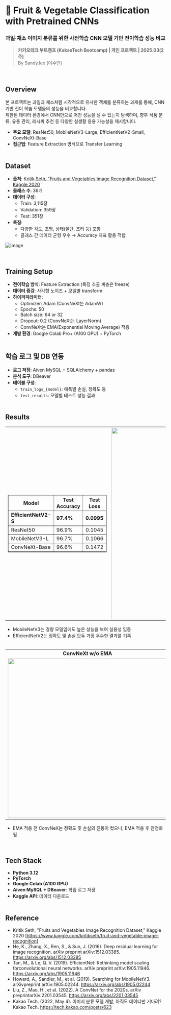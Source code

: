 # 🍎 Fruit & Vegetable Classification with Pretrained CNNs
###  과일·채소 이미지 분류를 위한 사전학습 CNN 모델 기반 전이학습 성능 비교

> **카카오테크 부트캠프 (KakaoTech Bootcamp) | 개인 프로젝트 | 2025.03(2주)**  
> By Sandy.lee (이수인)

<br>

## Overview
본 프로젝트는 과일과 채소처럼 시각적으로 유사한 객체를 분류하는 과제를 통해, CNN 기반 전이 학습 모델들의 성능을 비교합니다.
<br>
제한된 데이터 환경에서 CNN만으로 어떤 성능을 낼 수 있는지 탐색하며, 향후 식품 분류, 유통 관리, 레시피 추천 등 다양한 실생활 응용 가능성을 제시합니다.
- **주요 모델**: ResNet50, MobileNetV3-Large, EfficientNetV2-Small, ConvNeXt-Base
- **접근법**: Feature Extraction 방식으로 Transfer Learning
<br><br>
## Dataset
- **출처**: [Kritik Seth, "Fruits and Vegetables Image Recognition Dataset," Kaggle 2020](https://www.kaggle.com/datasets/kritikseth/fruit-and-vegetable-image-recognition)
- **클래스 수**: 36개
- **데이터 구성**:
  - Train: 3,115장
  - Validation: 359장
  - Test: 351장
- **특징**:
  - 다양한 각도, 조명, 상태(절단, 조리 등) 포함
  - 클래스 간 데이터 균형 우수 → Accuracy 지표 활용 적합

![image](https://github.com/user-attachments/assets/393d60b7-1758-4433-9697-f137bf6ba748)

<br>

## Training Setup

- **전이학습 방식**: Feature Extraction (특징 추출 계층은 freeze)
- **데이터 증강**: 사각형 노이즈 + 모델별 transform
- **하이퍼파라미터**:
  - Optimizer: Adam (ConvNeXt는 AdamW)
  - Epochs: 50
  - Batch size: 64 or 32
  - Dropout: 0.2 (ConvNeXt는 LayerNorm)
  - ConvNeXt는 EMA(Exponential Moving Average) 적용
- **개발 환경**: Google Colab Pro+ (A100 GPU) + PyTorch
<br><br>
## 학습 로그 및 DB 연동

- **로그 저장**: Aiven MySQL + SQLAlchemy + pandas
- **분석 도구**: DBeaver
- **테이블 구성**:
  - `train_logs_{model}`: 에폭별 손실, 정확도 등
  - `test_results`: 모델별 테스트 성능 결과
<br><br>
## Results
<table align="center">
  <tr>
    <td>
        <table border="1" cellpadding="6" cellspacing="0">
        <tr><th>Model</th><th>Test Accuracy</th><th>Test Loss</th></tr>
        <tr><td><b>EfficientNetV2-S</b></td><td><b>97.4%</b></td><td><b>0.0995</b></td></tr>
        <tr><td>ResNet50</td><td>96.9%</td><td>0.1045</td></tr>
        <tr><td>MobileNetV3-L</td><td>96.7%</td><td>0.1066</td></tr>
        <tr><td>ConvNeXt-Base</td><td>96.6%</td><td>0.1472</td></tr>
      </table>
    </td>
    <td>
      <img src="https://github.com/user-attachments/assets/179ed1dd-9ca1-4572-974e-841fc5a7627c" width="600px" />
    </td>
  </tr>
</table>

- MobileNetV3는 경량 모델임에도 높은 성능을 보여 실용성 입증
- EfficientNetV2는 정확도 및 손실 모두 가장 우수한 결과를 기록
<br><br>
<table align="center">
  <tr>
    <td align="center"><b>ConvNeXt w/o EMA</b></td>
    <td align="center"><b>ConvNeXt w/ EMA</b></td>
  </tr>
  <tr>
    <td>
      <img src="https://github.com/user-attachments/assets/056aa53e-0492-432a-858b-be7182f1f77a" width="500px" />
    </td>
    <td>
      <img src="https://github.com/user-attachments/assets/7bae1e55-73b1-44b6-90c9-8723cdd429df" width="500px" />
    </td>
  </tr>
</table>

- EMA 적용 전 ConvNeX는 정확도 및 손실의 진동이 컸으나, EMA 적용 후 안정화됨

<br>

##  Tech Stack
- **Python 3.12**
- **PyTorch**
- **Google Colab (A100 GPU)**
- **Aiven MySQL + DBeaver**: 학습 로그 저장
- **Kaggle API**: 데이터 다운로드
<br><br>
## Reference
- Kritik Seth, "Fruits and Vegetables Image Recognition Dataset," Kaggle 2020 [https://www.kaggle.com/kritikseth/fruit-and-vegetable-image-recognition]
- He, K., Zhang, X., Ren, S., & Sun, J. (2016). Deep residual learning for image recognition. arXiv preprint arXiv:1512.03385. https://arxiv.org/abs/1512.03385
- Tan, M., & Le, Q. V. (2019). EfficientNet: Rethinking model scaling forconvolutional neural networks. arXiv preprint arXiv:1905.11946. https://arxiv.org/abs/1905.11946
- Howard, A., Sandler, M., et al. (2019). Searching for MobileNetV3. arXivpreprint arXiv:1905.02244. https://arxiv.org/abs/1905.02244
- Liu, Z., Mao, H., et al. (2022). A ConvNet for the 2020s. arXiv preprintarXiv:2201.03545. https://arxiv.org/abs/2201.03545
- Kakao Tech. (2022, May 4). 이미지 분류 모델 개발, 아직도 데이터만 기다려? Kakao Tech. https://tech.kakao.com/posts/623
